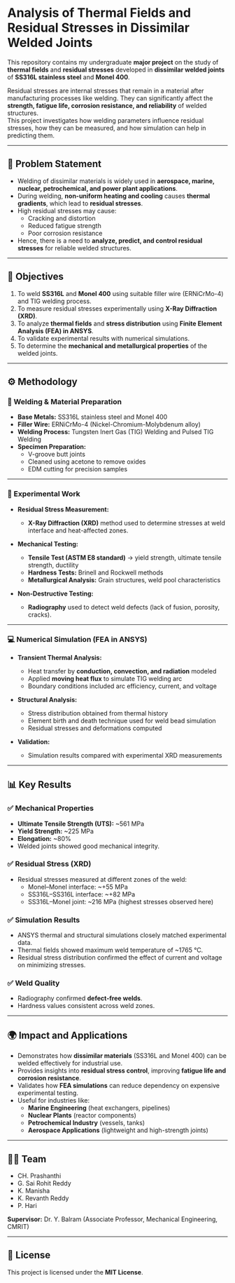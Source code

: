 # Analysis of Thermal Fields and Residual Stresses in Dissimilar Welded Joints

This repository contains my undergraduate **major project** on the study of **thermal fields** and **residual stresses** developed in **dissimilar welded joints** of **SS316L stainless steel** and **Monel 400**.  

Residual stresses are internal stresses that remain in a material after manufacturing processes like welding. They can significantly affect the **strength, fatigue life, corrosion resistance, and reliability** of welded structures.  
This project investigates how welding parameters influence residual stresses, how they can be measured, and how simulation can help in predicting them.

---

## 📖 Problem Statement
- Welding of dissimilar materials is widely used in **aerospace, marine, nuclear, petrochemical, and power plant applications**.  
- During welding, **non-uniform heating and cooling** causes **thermal gradients**, which lead to **residual stresses**.  
- High residual stresses may cause:
  - Cracking and distortion  
  - Reduced fatigue strength  
  - Poor corrosion resistance  
- Hence, there is a need to **analyze, predict, and control residual stresses** for reliable welded structures.

---

## 🎯 Objectives
1. To weld **SS316L** and **Monel 400** using suitable filler wire (ERNiCrMo-4) and TIG welding process.  
2. To measure residual stresses experimentally using **X-Ray Diffraction (XRD)**.  
3. To analyze **thermal fields** and **stress distribution** using **Finite Element Analysis (FEA) in ANSYS**.  
4. To validate experimental results with numerical simulations.  
5. To determine the **mechanical and metallurgical properties** of the welded joints.  

---

## ⚙️ Methodology

### 🔧 Welding & Material Preparation
- **Base Metals:** SS316L stainless steel and Monel 400  
- **Filler Wire:** ERNiCrMo-4 (Nickel-Chromium-Molybdenum alloy)  
- **Welding Process:** Tungsten Inert Gas (TIG) Welding and Pulsed TIG Welding  
- **Specimen Preparation:**  
  - V-groove butt joints  
  - Cleaned using acetone to remove oxides  
  - EDM cutting for precision samples  

---

### 🔬 Experimental Work
- **Residual Stress Measurement:**  
  - **X-Ray Diffraction (XRD)** method used to determine stresses at weld interface and heat-affected zones.  

- **Mechanical Testing:**  
  - **Tensile Test (ASTM E8 standard)** → yield strength, ultimate tensile strength, ductility  
  - **Hardness Tests:** Brinell and Rockwell methods  
  - **Metallurgical Analysis:** Grain structures, weld pool characteristics  

- **Non-Destructive Testing:**  
  - **Radiography** used to detect weld defects (lack of fusion, porosity, cracks).  

---

### 💻 Numerical Simulation (FEA in ANSYS)
- **Transient Thermal Analysis:**  
  - Heat transfer by **conduction, convection, and radiation** modeled  
  - Applied **moving heat flux** to simulate TIG welding arc  
  - Boundary conditions included arc efficiency, current, and voltage  

- **Structural Analysis:**  
  - Stress distribution obtained from thermal history  
  - Element birth and death technique used for weld bead simulation  
  - Residual stresses and deformations computed  

- **Validation:**  
  - Simulation results compared with experimental XRD measurements  

---

## 📊 Key Results

### ✅ Mechanical Properties
- **Ultimate Tensile Strength (UTS):** ~561 MPa  
- **Yield Strength:** ~225 MPa  
- **Elongation:** ~80%  
- Welded joints showed good mechanical integrity.  

### ✅ Residual Stress (XRD)
- Residual stresses measured at different zones of the weld:  
  - Monel–Monel interface: ~+55 MPa  
  - SS316L–SS316L interface: ~+82 MPa  
  - SS316L–Monel joint: ~216 MPa (highest stresses observed here)  

### ✅ Simulation Results
- ANSYS thermal and structural simulations closely matched experimental data.  
- Thermal fields showed maximum weld temperature of ~1765 °C.  
- Residual stress distribution confirmed the effect of current and voltage on minimizing stresses.  

### ✅ Weld Quality
- Radiography confirmed **defect-free welds**.  
- Hardness values consistent across weld zones.  

---

## 🌍 Impact and Applications
- Demonstrates how **dissimilar materials** (SS316L and Monel 400) can be welded effectively for industrial use.  
- Provides insights into **residual stress control**, improving **fatigue life and corrosion resistance**.  
- Validates how **FEA simulations** can reduce dependency on expensive experimental testing.  
- Useful for industries like:
  - **Marine Engineering** (heat exchangers, pipelines)  
  - **Nuclear Plants** (reactor components)  
  - **Petrochemical Industry** (vessels, tanks)  
  - **Aerospace Applications** (lightweight and high-strength joints)  

---

## 👨‍🔬 Team
- CH. Prashanthi  
- G. Sai Rohit Reddy  
- K. Manisha  
- K. Revanth Reddy  
- P. Hari  

**Supervisor:** Dr. Y. Balram (Associate Professor, Mechanical Engineering, CMRIT)  

---

## 📜 License
This project is licensed under the **MIT License**.
